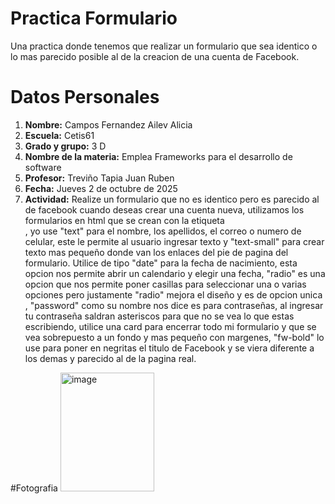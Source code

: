 # Practica Formulario
Una practica donde tenemos que realizar un formulario que sea identico o lo mas parecido posible al de la creacion de una cuenta de Facebook.

# Datos Personales
1. **Nombre:** Campos Fernandez Ailev Alicia
2.  **Escuela:** Cetis61
3. **Grado y grupo:** 3 D
4. **Nombre de la materia:** Emplea Frameworks para el desarrollo de software
5. **Profesor:** Treviño Tapia Juan Ruben
6. **Fecha:** Jueves 2 de octubre de 2025
7. **Actividad:** Realize un formulario que no es identico pero es parecido al de facebook cuando deseas crear una cuenta nueva, utilizamos los formularios en html que se crean con la etiqueta <form>, yo use "text" para el nombre, los apellidos, el correo o numero de celular, este le permite al usuario ingresar texto y "text-small" para crear texto mas pequeño donde van los enlaces del pie de pagina del formulario. Utilice de tipo "date" para la fecha de nacimiento, esta opcion nos permite abrir un calendario y elegir una fecha, "radio" es una opcion que nos permite poner casillas para seleccionar una o varias opciones pero justamente "radio" mejora el diseño y es de opcion unica , "password" como su nombre nos dice es para contraseñas, al ingresar tu contraseña saldran asteriscos para que no se vea lo que estas escribiendo, utilice una card para encerrar todo mi formulario y que se vea sobrepuesto a un fondo y mas pequeño con margenes, "fw-bold" lo use para poner en negritas el titulo de Facebook y se viera diferente a los demas y parecido al de la pagina real. 

#Fotografia
<img width="150" height="190" alt="image" src="https://github.com/user-attachments/assets/98f721df-c28d-4eff-9b21-34e6944e86da" />
